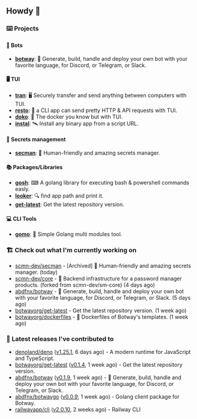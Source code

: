 ## Howdy 👋

### ⌨️ Projects

#### 🤖 Bots

- [**botway**](https://github.com/abdfnx/botway): 🤖 Generate, build, handle and deploy your own bot with your favorite language, for Discord, or Telegram, or Slack.

#### 🖥 TUI

- [**tran**](https://github.com/abdfnx/tran): 🖥 Securely transfer and send anything between computers with TUI.
- [**resto**](https://github.com/abdfnx/resto): 🔗 a CLI app can send pretty HTTP & API requests with TUI.
- [**doko**](https://github.com/abdfnx/doko): 🐳 The docker you know but with TUI.
- [**instal**](https://github.com/abdfnx/instal): 🛰️ Install any binary app from a script URL.

#### 🔐 Secrets management

- [**secman**](https://github.com/scmn-dev/secman): 👊 Human-friendly and amazing secrets manager.

#### 📚 Packages/Libraries

- [**gosh**](https://github.com/abdfnx/gosh): ⌨ A golang library for executing bash & powershell commands easly.
- [**looker**](https://github.com/abdfnx/looker): 🔍 find app path and print it.
- [**get-latest**](https://github.com/scmn-dev/get-latest): Get the latest repository version.

#### 💻 CLI Tools 

- [**gomo**](https://github.com/abdfnx/gomo): 📐 Simple Golang multi modules tool.

### 🏗️ Check out what I'm currently working on


- [scmn-dev/secman](https://github.com/scmn-dev/secman) - [Archived] 👊 Human-friendly and amazing secrets manager. (today)
- [scmn-dev/core](https://github.com/scmn-dev/core) - 📡️ Backend infrastructure for a password manager products. (forked from scmn-dev/sm-core) (4 days ago)
- [abdfnx/botway](https://github.com/abdfnx/botway) - 🤖 Generate, build, handle and deploy your own bot with your favorite language, for Discord, or Telegram, or Slack. (5 days ago)
- [botwayorg/get-latest](https://github.com/botwayorg/get-latest) - Get the latest repository version. (1 week ago)
- [botwayorg/dockerfiles](https://github.com/botwayorg/dockerfiles) - 🐋 Dockerfiles of Botway&#39;s templates. (1 week ago)

### 🔭 Latest releases I've contributed to

- [denoland/deno](https://github.com/denoland/deno) ([v1.25.1](https://github.com/denoland/deno/releases/tag/v1.25.1), 6 days ago) - A modern runtime for JavaScript and TypeScript.
- [botwayorg/get-latest](https://github.com/botwayorg/get-latest) ([v0.1.4](https://github.com/botwayorg/get-latest/releases/tag/v0.1.4), 1 week ago) - Get the latest repository version.
- [abdfnx/botway](https://github.com/abdfnx/botway) ([v0.1.9](https://github.com/abdfnx/botway/releases/tag/v0.1.9), 1 week ago) - 🤖 Generate, build, handle and deploy your own bot with your favorite language, for Discord, or Telegram, or Slack.
- [abdfnx/botwaygo](https://github.com/abdfnx/botwaygo) ([v0.0.9](https://github.com/abdfnx/botwaygo/releases/tag/v0.0.9), 1 week ago) - Golang client package for Botway.
- [railwayapp/cli](https://github.com/railwayapp/cli) ([v2.0.10](https://github.com/railwayapp/cli/releases/tag/v2.0.10), 2 weeks ago) - Railway CLI
